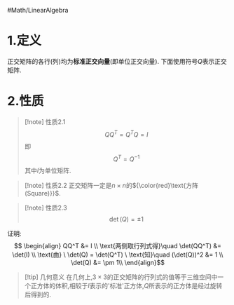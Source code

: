 #Math/LinearAlgebra 
# 1.定义
正交矩阵的各行(列)均为**标准正交向量**(即单位正交向量).
下面使用符号$Q$表示正交矩阵.
# 2.性质
>[!note] 性质2.1
>$$QQ^T = Q^TQ = I$$
>即
>$$Q^T = Q^{-1}$$
>其中$I$为单位矩阵.     

>[!note] 性质2.2
>正交矩阵一定是$n\times n$的${\color{red}\text{方阵(Square)}}$.

>[!note] 性质2.3
>$$\det(Q) = \pm 1$$

证明:
$$
\begin{align}
	QQ^T &= I \\
	\text{两侧取行列式得}\quad \det(QQ^T) &= \det(I) \\
	\text{由} \ \det(Q) = \det(Q^T) \ \text{知}\quad (\det(Q))^2 &= 1 \\
	\det(Q) &= \pm 1\\
	\end{align}$$
>[!tip] 几何意义
>在几何上,$3 \times 3$的正交矩阵的行列式的值等于三维空间中一个正方体的体积,相较于$I$表示的'标准'正方体,$Q$所表示的正方体是经过旋转后得到的.